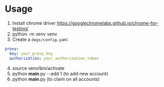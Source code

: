 # Usage
1. Install chrome driver https://googlechromelabs.github.io/chrome-for-testing/
2. python -m venv venv
3.  Create a `dogs/config.yaml`
```yaml
proxy:
  key: your_proxy_key
  authorization: your_authorization_token
```
4. source venv/bin/activate
5. python __main__.py --add 1 (to add new account)
6. python __main__.py (to claim on all accounts)
